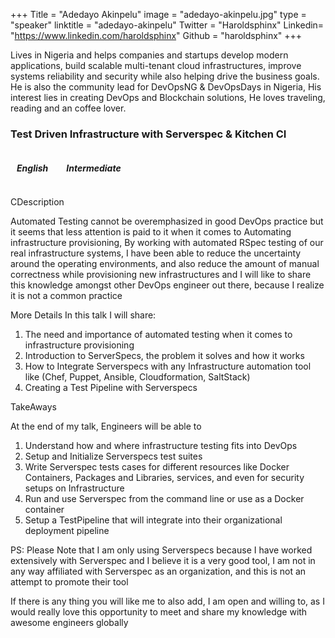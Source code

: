 +++
Title = "Adedayo Akinpelu"
image = "adedayo-akinpelu.jpg"
type = "speaker"
linktitle = "adedayo-akinpelu"
Twitter = "Haroldsphinx"
Linkedin= "https://www.linkedin.com/haroldsphinx"
Github = "haroldsphinx"
+++

Lives in Nigeria and helps companies and startups develop modern applications, build scalable multi-tenant cloud infrastructures, improve systems reliability and security while also helping drive the business goals. He is also the community lead for DevOpsNG & DevOpsDays in Nigeria,  His interest lies in creating DevOps and Blockchain solutions, He loves traveling, reading and an coffee lover.

<h3>Test Driven Infrastructure with Serverspec & Kitchen CI</h3>
<p></p>
<i class="fa fa-language fa-lg"></i><h5 style="display: inline-block; margin-left: 10px;">English</h5>
<i class="fa fa-bar-chart fa-lg" style="margin-left: 15px;"></i><h5 style="display: inline-block; margin-left: 10px;">Intermediate</h5>
<p></p>
CDescription

Automated Testing cannot be overemphasized in good DevOps practice but it seems that less attention is paid to it when it comes to Automating infrastructure provisioning, By working with automated RSpec testing of our real infrastructure systems, I have been able to reduce the uncertainty around the operating environments, and also reduce the amount of manual correctness while provisioning new infrastructures and I will like to share this knowledge amongst other DevOps engineer out there, because I realize it is not a common practice 

More Details
In this talk I will share:

1. The need and importance of automated testing when it comes to infrastructure provisioning
2. Introduction to ServerSpecs, the problem it solves and how it works
3. How to Integrate Serverspecs with any Infrastructure automation tool like (Chef, Puppet, Ansible, Cloudformation, SaltStack)
4. Creating a Test Pipeline with Serverspecs

TakeAways

At the end of my talk, Engineers will be able to
1. Understand how and where infrastructure testing fits into DevOps
2. Setup and Initialize Serverspecs test suites
3. Write Serverspec tests cases for different resources like Docker Containers, Packages and Libraries, services, and even for security setups on Infrastructure
4. Run and use Serverspec from the command line or use as a Docker container
5. Setup a TestPipeline that will integrate into their organizational deployment pipeline

PS: Please Note that I am only using Serverspecs because I have worked extensively with Serverspec and I believe it is a very good tool, I am not in any way affiliated with Serverspec as an organization, and this is not an attempt to promote their tool


If there is any thing you will like me to also add, I am open and willing to, as I would really love this opportunity to meet and share my knowledge with awesome engineers globally